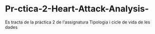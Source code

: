 # Pr-ctica-2-Heart-Attack-Analysis-
Es tracta de la pràctica 2 de l'assignatura Tipologia i cicle de vida de les dades
